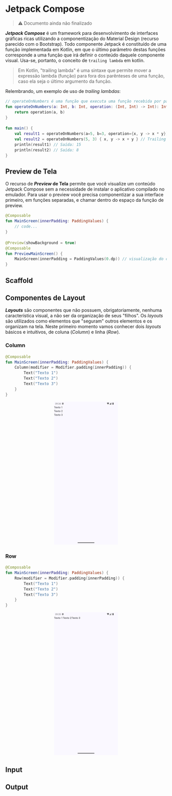 # Jetpack Compose
> ⚠️ Documento ainda não finalizado

***Jetpack Compose*** é um framework para desenvolvimento de interfaces gráficas ricas utilizando a componentização do Material Design (recurso parecido com o Bootstrap). Todo componente Jetpack é constituído de uma função implementada em Kotlin, em que o último parâmetro destas funções corresponde a uma função que irá definir o conteúdo daquele componente visual. Usa-se, portanto, o conceito de `trailing lambda` em kotlin.

> Em Kotlin, "trailing lambda" é uma sintaxe que permite mover a expressão lambda (função) para fora dos parênteses de uma função, caso ela seja o último argumento da função.

Relembrando, um exemplo de uso de *trailing lambdas*:

```kotlin
// operateOnNumbers é uma função que executa uma função recebida por parâmetro
fun operateOnNumbers(a: Int, b: Int, operation: (Int, Int) -> Int): Int {
    return operation(a, b)
}

fun main() {
    val result1 = operateOnNumbers(a=5, b=3, operation={x, y -> x * y})
    val result2 = operateOnNumbers(5, 3) { x, y -> x + y } // Trailing lambda
    println(result1) // Saída: 15
    println(result2) // Saída: 8
}
```

## Preview de Tela

O recurso de ***Preview* de Tela** permite que você visualize um conteúdo Jetpack Compose sem a necessidade de instalar o aplicativo compilado no emulador. Para usar o preview você precisa componentizar a sua interface primeiro, em funções separadas, e chamar dentro do espaço da função de preview.

```kotlin
@Composable
fun MainScreen(innerPadding: PaddingValues) {
    // code...
}

@Preview(showBackground = true)
@Composable
fun PreviewMainScreen() {
    MainScreen(innerPadding = PaddingValues(0.dp)) // visualização do componente MainScreen
}
```

## Scaffold

## Componentes de Layout

***Layouts*** são componentes que não possuem, obrigatoriamente, nenhuma característica visual, a não ser da organização de seus "filhos". Os *layouts* são utilizados como elementos que "seguram" outros elementos e os organizam na tela. Neste primeiro momento vamos conhecer dois *layouts* básicos e intuitivos, de coluna (*Column*) e linha (*Row*).

### Column

```kotlin
@Composable
fun MainScreen(innerPadding: PaddingValues) {
    Column(modifier = Modifier.padding(innerPadding)) {
        Text("Texto 1")
        Text("Texto 2")
        Text("Texto 3")
    }
}
```

<p align="center">
    <img src="img/00.png" width="200">
</p>

### Row

```kotlin
@Composable
fun MainScreen(innerPadding: PaddingValues) {
    Row(modifier = Modifier.padding(innerPadding)) {
        Text("Texto 1")
        Text("Texto 2")
        Text("Texto 3")
    }
}
```

<p align="center">
    <img src="img/01.png" width="200">
</p>


## Input

## Output